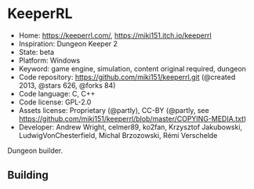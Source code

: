 # KeeperRL

- Home: https://keeperrl.com/, https://miki151.itch.io/keeperrl
- Inspiration: Dungeon Keeper 2
- State: beta
- Platform: Windows
- Keyword: game engine, simulation, content original required, dungeon
- Code repository: https://github.com/miki151/keeperrl.git (@created 2013, @stars 626, @forks 84)
- Code language: C, C++
- Code license: GPL-2.0
- Assets license: Proprietary (@partly), CC-BY (@partly, see https://github.com/miki151/keeperrl/blob/master/COPYING-MEDIA.txt)
- Developer: Andrew Wright, celmer89, ko2fan, Krzysztof Jakubowski, LudwigVonChesterfield, Michal Brzozowski, Rémi Verschelde

Dungeon builder.

## Building
